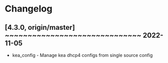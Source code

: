# Changelog

## [4.3.0, origin/master] ~~~~~~~~~~~~~~~~~~~~~~~~~~~~~~ 2022-11-05
 - kea_config - Manage kea dhcp4 configs from single source config  

